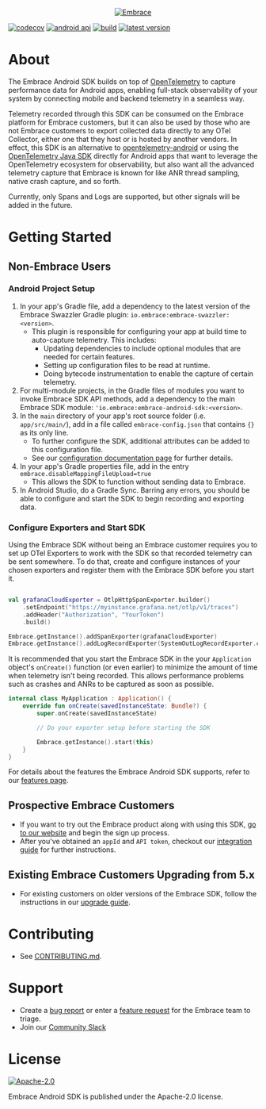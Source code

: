 <p align="center">
  <a href="https://embrace.io/?utm_source=github&utm_medium=logo" target="_blank">
    <picture>
      <source srcset="https://embrace.io/docs/images/embrace_logo_white-text_transparent-bg_400x200.svg" media="(prefers-color-scheme: dark)" />
      <source srcset="https://embrace.io/docs/images/embrace_logo_black-text_transparent-bg_400x200.svg" media="(prefers-color-scheme: light), (prefers-color-scheme: no-preference)" />
      <img src="https://embrace.io/docs/images/embrace_logo_black-text_transparent-bg_400x200.svg" alt="Embrace">
    </picture>
  </a>
</p>

[![codecov](https://codecov.io/gh/embrace-io/embrace-android-sdk/graph/badge.svg?token=4kNC8ceoVB)](https://codecov.io/gh/embrace-io/embrace-android-sdk)
[![android api](https://img.shields.io/badge/Android_API-21-green.svg "Android min API 21")](https://dash.embrace.io/signup/)
[![build](https://img.shields.io/github/actions/workflow/status/embrace-io/embrace-android-sdk/ci-gradle.yml)](https://github.com/embrace-io/embrace-android-sdk/actions)
[![latest version](https://shields.io/github/v/release/embrace-io/embrace-android-sdk)](https://shields.io/github/v/release/embrace-io/embrace-android-sdk)

# About
The Embrace Android SDK builds on top of [OpenTelemetry](https://opentelemetry.io) to capture performance data for 
Android apps, enabling full-stack observability of your system by connecting mobile and backend telemetry in a seamless way.

Telemetry recorded through this SDK can be consumed on the Embrace platform for Embrace customers, but it can also be used by those who are
not Embrace customers to export collected data directly to any OTel Collector, either one that they host or is hosted by another vendors. 
In effect, this SDK is an alternative to [opentelemetry-android](https://github.com/open-telemetry/opentelemetry-android) or using the [OpenTelemetry Java SDK](https://github.com/open-telemetry/opentelemetry-java) directly for Android apps that want to leverage the 
OpenTelemetry ecosystem for observability, but also want all the advanced telemetry capture that Embrace is known for like ANR thread sampling, native crash
capture, and so forth.

Currently, only Spans and Logs are supported, but other signals will be added in the future.

# Getting Started
## Non-Embrace Users
### Android Project Setup
1. In your app's Gradle file, add a dependency to the latest version of the Embrace Swazzler Gradle plugin: `io.embrace:embrace-swazzler:<version>`.
   - This plugin is responsible for configuring your app at build time to auto-capture telemetry. This includes:
     - Updating dependencies to include optional modules that are needed for certain features.
     - Setting up configuration files to be read at runtime.
     - Doing bytecode instrumentation to enable the capture of certain telemetry.
2. For multi-module projects, in the Gradle files of modules you want to invoke Embrace SDK API methods, add a dependency to the main Embrace SDK module: `'io.embrace:embrace-android-sdk:<version>`.
3. In the `main` directory of your app's root source folder (i.e. `app/src/main/`), add in a file called `embrace-config.json` that contains `{}` as its only line.
   - To further configure the SDK, additional attributes can be added to this configuration file. 
   - See our [configuration documentation page](https://embrace.io/docs/android/features/configuration-file/) for further details.
4. In your app's Gradle properties file, add in the entry `embrace.disableMappingFileUpload=true`
   - This allows the SDK to function without sending data to Embrace.
5. In Android Studio, do a Gradle Sync. Barring any errors, you should be able to configure and start the SDK to begin recording and exporting data.

### Configure Exporters and Start SDK
Using the Embrace SDK without being an Embrace customer requires you to set up OTel Exporters to work with the SDK so that recorded telemetry can be sent somewhere. 
To do that, create and configure instances of your chosen exporters and register them with the Embrace SDK before you start it.

```kotlin

val grafanaCloudExporter = OtlpHttpSpanExporter.builder()
    .setEndpoint("https://myinstance.grafana.net/otlp/v1/traces")
    .addHeader("Authorization", "YourToken")
    .build()

Embrace.getInstance().addSpanExporter(grafanaCloudExporter)
Embrace.getInstance().addLogRecordExporter(SystemOutLogRecordExporter.create())

```

It is recommended that you start the Embrace SDK in the your `Application` object's `onCreate()` function (or even earlier) to minimize
the amount of time when telemetry isn't being recorded. This allows performance problems such as crashes and ANRs to be captured as soon
as possible.

```kotlin
internal class MyApplication : Application() {
    override fun onCreate(savedInstanceState: Bundle?) {
        super.onCreate(savedInstanceState)

        // Do your exporter setup before starting the SDK

        Embrace.getInstance().start(this)
    }
}
```

For details about the features the Embrace Android SDK supports, refer to our [features page](https://embrace.io/docs/android/features/).

## Prospective Embrace Customers
- If you want to try out the Embrace product along with using this SDK, [go to our website](https://dash.embrace.io/signup/) and begin the sign up process.
- After you've obtained an `appId` and `API token`, checkout our [integration guide](https://embrace.io/docs/android/integration/) for further instructions.

## Existing Embrace Customers Upgrading from 5.x
- For existing customers on older versions of the Embrace SDK, follow the instructions in our [upgrade guide](https://github.com/embrace-io/embrace-android-sdk/blob/master/UPGRADING.md).

# Contributing
- See [CONTRIBUTING.md](CONTRIBUTING.md).

# Support
- Create a [bug report](https://github.com/embrace-io/embrace-android-sdk/issues/new?assignees=&labels=&projects=&template=bug_report.md&title=) or enter a [feature request](https://github.com/embrace-io/embrace-android-sdk/issues/new?assignees=&labels=&projects=&template=feature_request.md&title=) for the Embrace team to triage.
- Join our [Community Slack](https://embraceio-community.slack.com/)

# License

[![Apache-2.0](https://img.shields.io/badge/license-Apache--2.0-orange)](./LICENSE.txt)

Embrace Android SDK is published under the Apache-2.0 license.

